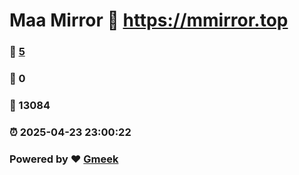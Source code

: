 # Maa Mirror :link: https://mmirror.top 
### :page_facing_up: [5](https://mmirror.top/tag.html) 
### :speech_balloon: 0 
### :hibiscus: 13084 
### :alarm_clock: 2025-04-23 23:00:22 
### Powered by :heart: [Gmeek](https://github.com/Meekdai/Gmeek)
